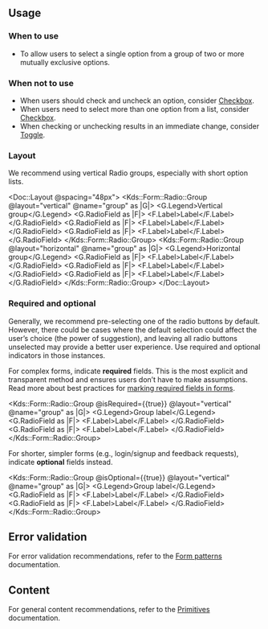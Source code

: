 ## Usage

### When to use

- To allow users to select a single option from a group of two or more mutually exclusive options.

### When not to use

- When users should check and uncheck an option, consider [Checkbox](/components/form/checkbox).
- When users need to select more than one option from a list, consider [Checkbox](/components/form/checkbox).
- When checking or unchecking results in an immediate change, consider [Toggle](/components/form/toggle).

### Layout

We recommend using vertical Radio groups, especially with short option lists.

<Doc::Layout @spacing="48px">
  <Kds::Form::Radio::Group @layout="vertical" @name="group" as |G|>
    <G.Legend>Vertical group</G.Legend>
    <G.RadioField as |F|>
      <F.Label>Label</F.Label>
    </G.RadioField>
    <G.RadioField as |F|>
      <F.Label>Label</F.Label>
    </G.RadioField>
    <G.RadioField as |F|>
      <F.Label>Label</F.Label>
    </G.RadioField>
  </Kds::Form::Radio::Group>
  <Kds::Form::Radio::Group @layout="horizontal" @name="group" as |G|>
    <G.Legend>Horizontal group</G.Legend>
    <G.RadioField as |F|>
      <F.Label>Label</F.Label>
    </G.RadioField>
    <G.RadioField as |F|>
      <F.Label>Label</F.Label>
    </G.RadioField>
    <G.RadioField as |F|>
      <F.Label>Label</F.Label>
    </G.RadioField>
  </Kds::Form::Radio::Group>
</Doc::Layout>

### Required and optional

Generally, we recommend pre-selecting one of the radio buttons by default. However, there could be cases where the default selection could affect the user’s choice (the power of suggestion), and leaving all radio buttons unselected may provide a better user experience. Use required and optional indicators in those instances.

For complex forms, indicate **required** fields. This is the most explicit and transparent method and ensures users don’t have to make assumptions. Read more about best practices for [marking required fields in forms](https://www.nngroup.com/articles/required-fields/).

<Kds::Form::Radio::Group @isRequired={{true}} @layout="vertical" @name="group" as |G|>
  <G.Legend>Group label</G.Legend>
  <G.RadioField as |F|>
    <F.Label>Label</F.Label>
  </G.RadioField>
  <G.RadioField as |F|>
    <F.Label>Label</F.Label>
  </G.RadioField>
</Kds::Form::Radio::Group>

For shorter, simpler forms (e.g., login/signup and feedback requests), indicate **optional** fields instead.

<Kds::Form::Radio::Group @isOptional={{true}} @layout="vertical" @name="group" as |G|>
  <G.Legend>Group label</G.Legend>
  <G.RadioField as |F|>
    <F.Label>Label</F.Label>
  </G.RadioField>
  <G.RadioField as |F|>
    <F.Label>Label</F.Label>
  </G.RadioField>
</Kds::Form::Radio::Group>

## Error validation

For error validation recommendations, refer to the [Form patterns](/patterns/form-patterns?tab=validation) documentation.

## Content

For general content recommendations, refer to the [Primitives](/components/form/primitives) documentation.